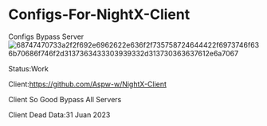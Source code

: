# Configs-For-NightX-Client
Configs Bypass Server
![68747470733a2f2f692e6962622e636f2f735758724644422f6973746f636b70686f746f2d3137363433303939332d313730363637612e6a7067](https://user-images.githubusercontent.com/86876065/215733784-b62c7398-27bc-44c0-b87f-7fa07b626b10.jpg)

Status:Work

Client:https://github.com/Aspw-w/NightX-Client

Client So Good Bypass All Servers

Client Dead Data:31 Juan 2023 
